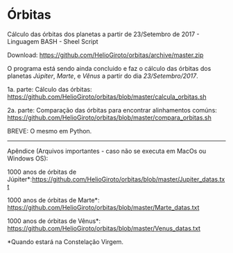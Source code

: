 # Órbitas
Cálculo das órbitas dos planetas a partir de 23/Setembro de 2017 - Linguagem BASH - Sheel Script

Download: https://github.com/HelioGiroto/orbitas/archive/master.zip

O programa está sendo ainda concluido e faz o cálculo das órbitas dos planetas *Júpiter*, *Marte*, e *Vênus* a partir do dia *23/Setembro/2017*. 

1a. parte: Cálculo das órbitas: 
https://github.com/HelioGiroto/orbitas/blob/master/calcula_orbitas.sh

2a. parte: Comparação das órbitas para encontrar alinhamentos comúns: 
https://github.com/HelioGiroto/orbitas/blob/master/compara_orbitas.sh

BREVE: O mesmo em Python.
_________________________________________
Apêndice (Arquivos importantes - caso não se executa em MacOs ou Windows OS):

1000 anos de órbitas de Júpiter\*:https://github.com/HelioGiroto/orbitas/blob/master/Jupiter_datas.txt

1000 anos de órbitas de Marte\*:  https://github.com/HelioGiroto/orbitas/blob/master/Marte_datas.txt

1000 anos de órbitas de Vênus\*:  https://github.com/HelioGiroto/orbitas/blob/master/Venus_datas.txt

\*Quando estará na Constelação Virgem.
